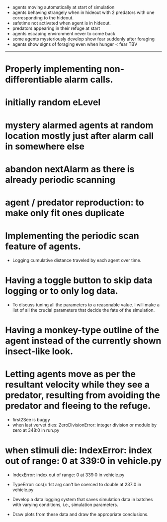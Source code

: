 * agents moving automatically at start of simulation
* agents behaving strangely when in hideout with 2 predators with one corresponding to the hideout. 
* safetime not activated when agent is in hideout.
* predators appearing in their refuge at start
* agents escaping environment never to come back
* some agents mysteriously develop show fear suddenly after foraging
* agents show signs of foraging even when hunger < fear TBV

------------------------------------------------
# Properly implementing non-differentiable alarm calls.
# initially random eLevel
# mystery alarmed agents at random location mostly just after alarm call in somewhere else
# abandon nextAlarm as there is already periodic scanning
# agent / predator reproduction: to make only fit ones duplicate
# Implementing the periodic scan feature of agents.
* Logging cumulative distance traveled by each agent over time.
# Having a toggle button to skip data logging or to only log data.
* To discuss tuning all the parameters to a reasonable value. I will make a list of all the crucial parameters that decide the fate of the simulation.
# Having a monkey-type outline of the agent instead of the currently shown insect-like look.
# Letting agents move as per the resultant velocity while they see a predator, resulting from avoiding the predator and fleeing to the refuge.
* first2See is buggy
* when last vervet dies: ZeroDivisionError: integer division or modulo by zero at 348:0 in run.py
# when stimuli die: IndexError: index out of range: 0 at 339:0 in vehicle.py

* IndexError: index out of range: 0 at 339:0 in vehicle.py
* TypeError: cos(): 1st arg can't be coerced to double at 237:0 in vehicle.py

* Develop a data logging system that saves simulation data in batches with varying conditions, i.e., simulation parameters.
* Draw plots from these data and draw the appropriate conclusions.

